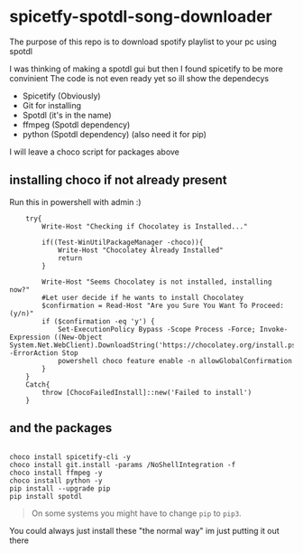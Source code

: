 # spicetfy-spotdl-song-downloader

The purpose of this repo is to download spotify playlist to your pc using spotdl

I was thinking of making a spotdl gui but then I found spicetify to be more convinient
The code is not even ready yet so ill show the dependecys
- Spicetify (Obviously)
- Git for installing
- Spotdl (it's in the name)
- ffmpeg (Spotdl dependency)
- python (Spotdl dependency) (also need it for pip)

I will leave a choco script for packages above

## installing choco if not already present

Run this in powershell with admin :)

```
    try{
        Write-Host "Checking if Chocolatey is Installed..."

        if((Test-WinUtilPackageManager -choco)){
            Write-Host "Chocolatey Already Installed"
            return
        }
    
        Write-Host "Seems Chocolatey is not installed, installing now?"
        #Let user decide if he wants to install Chocolatey
        $confirmation = Read-Host "Are you Sure You Want To Proceed:(y/n)"
        if ($confirmation -eq 'y') {
            Set-ExecutionPolicy Bypass -Scope Process -Force; Invoke-Expression ((New-Object System.Net.WebClient).DownloadString('https://chocolatey.org/install.ps1')) -ErrorAction Stop
            powershell choco feature enable -n allowGlobalConfirmation
        }
    }
    Catch{
        throw [ChocoFailedInstall]::new('Failed to install')
    }

```
## and the packages
```

choco install spicetify-cli -y
choco install git.install -params /NoShellIntegration -f
choco install ffmpeg -y
choco install python -y
pip install --upgrade pip
pip install spotdl

```
 > On some systems you might have to change `pip` to `pip3`.

You could always just install these "the normal way" im just putting it out there 
